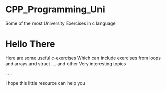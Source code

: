 # CPP_Programming_Uni
Some of the most University Exercises in c language
# Hello There 
 
Here are some useful c-exercises
Which can include exercises from loops and arrays  and  struct ....
and other 
Very interesting topics

.
.
.

I hope this little resource can help you
